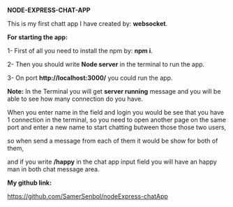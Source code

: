 **NODE-EXPRESS-CHAT-APP**

This is my first chatt app I have created by: **websocket**.

**For starting the app:**

1- First of all you need to install the npm by: **npm i**.

2- Then you should write **Node server** in the terminal to run the app.

3- On port **http://localhost:3000/** you could run the app. 

**Note:**
In the Terminal you will get **server running** message and you will be able to see how many connection do you have.

When you enter name in the field and login you would be see that you have 1 connection in the terminal,
so you need to open another page on the same port and enter a new name to start chatting butween those those two users,

so when send a message from each of them it would be show for both of them,

and if you write **/happy** in the chat app input field you will have an happy man in both chat message area.


**My github link:**

https://github.com/SamerSenbol/nodeExpress-chatApp